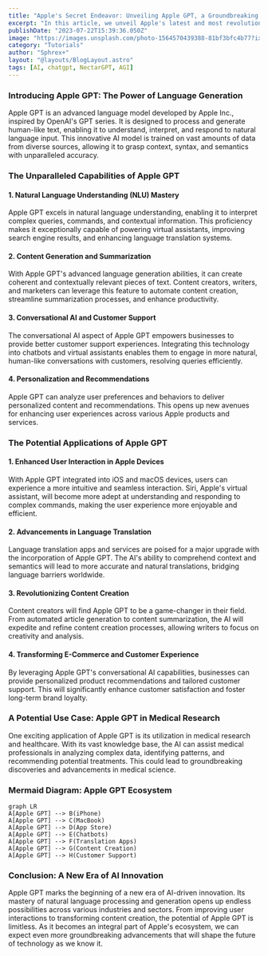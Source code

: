 ```yaml
---
title: "Apple's Secret Endeavor: Unveiling Apple GPT, a Groundbreaking AI Innovation"
excerpt: "In this article, we unveil Apple's latest and most revolutionary project yet - Apple GPT (Generative Pre-trained Transformer). This cutting-edge Artificial Intelligence (AI) technology is set to redefine the landscape of natural language processing and machine learning. Let us delve into the intricacies of Apple GPT, its potential applications, and how it will shape the future of AI-driven innovations"
publishDate: "2023-07-22T15:39:36.050Z"
image: "https://images.unsplash.com/photo-1564570439388-81bf3bfc4b77?ixlib=rb-4.0.3&ixid=M3wxMjA3fDB8MHxwaG90by1wYWdlfHx8fGVufDB8fHx8fA%3D%3D&auto=format&fit=crop&w=953&q=80"
category: "Tutorials"
author: "Sphrex+"
layout: "@layouts/BlogLayout.astro"
tags: [AI, chatgpt, NectarGPT, AGI]
---
```


<h3 id="introducing-apple-gpt-the-power-of-language-generation">Introducing Apple GPT: The Power of Language Generation</h3>
<p>Apple GPT is an advanced language model developed by Apple Inc., inspired by OpenAI&#39;s GPT series. It is designed to process and generate human-like text, enabling it to understand, interpret, and respond to natural language input. This innovative AI model is trained on vast amounts of data from diverse sources, allowing it to grasp context, syntax, and semantics with unparalleled accuracy.</p>
<h3 id="the-unparalleled-capabilities-of-apple-gpt">The Unparalleled Capabilities of Apple GPT</h3>
<h4 id="1-natural-language-understanding-nlu-mastery">1. Natural Language Understanding (NLU) Mastery</h4>
<p>Apple GPT excels in natural language understanding, enabling it to interpret complex queries, commands, and contextual information. This proficiency makes it exceptionally capable of powering virtual assistants, improving search engine results, and enhancing language translation systems.</p>
<h4 id="2-content-generation-and-summarization">2. Content Generation and Summarization</h4>
<p>With Apple GPT&#39;s advanced language generation abilities, it can create coherent and contextually relevant pieces of text. Content creators, writers, and marketers can leverage this feature to automate content creation, streamline summarization processes, and enhance productivity.</p>
<h4 id="3-conversational-ai-and-customer-support">3. Conversational AI and Customer Support</h4>
<p>The conversational AI aspect of Apple GPT empowers businesses to provide better customer support experiences. Integrating this technology into chatbots and virtual assistants enables them to engage in more natural, human-like conversations with customers, resolving queries efficiently.</p>
<h4 id="4-personalization-and-recommendations">4. Personalization and Recommendations</h4>
<p>Apple GPT can analyze user preferences and behaviors to deliver personalized content and recommendations. This opens up new avenues for enhancing user experiences across various Apple products and services.</p>
<h3 id="the-potential-applications-of-apple-gpt">The Potential Applications of Apple GPT</h3>
<h4 id="1-enhanced-user-interaction-in-apple-devices">1. Enhanced User Interaction in Apple Devices</h4>
<p>With Apple GPT integrated into iOS and macOS devices, users can experience a more intuitive and seamless interaction. Siri, Apple&#39;s virtual assistant, will become more adept at understanding and responding to complex commands, making the user experience more enjoyable and efficient.</p>
<h4 id="2-advancements-in-language-translation">2. Advancements in Language Translation</h4>
<p>Language translation apps and services are poised for a major upgrade with the incorporation of Apple GPT. The AI&#39;s ability to comprehend context and semantics will lead to more accurate and natural translations, bridging language barriers worldwide.</p>
<h4 id="3-revolutionizing-content-creation">3. Revolutionizing Content Creation</h4>
<p>Content creators will find Apple GPT to be a game-changer in their field. From automated article generation to content summarization, the AI will expedite and refine content creation processes, allowing writers to focus on creativity and analysis.</p>
<h4 id="4-transforming-e-commerce-and-customer-experience">4. Transforming E-Commerce and Customer Experience</h4>
<p>By leveraging Apple GPT&#39;s conversational AI capabilities, businesses can provide personalized product recommendations and tailored customer support. This will significantly enhance customer satisfaction and foster long-term brand loyalty.</p>
<h3 id="a-potential-use-case-apple-gpt-in-medical-research">A Potential Use Case: Apple GPT in Medical Research</h3>
<p>One exciting application of Apple GPT is its utilization in medical research and healthcare. With its vast knowledge base, the AI can assist medical professionals in analyzing complex data, identifying patterns, and recommending potential treatments. This could lead to groundbreaking discoveries and advancements in medical science.</p>
<h3 id="mermaid-diagram-apple-gpt-ecosystem">Mermaid Diagram: Apple GPT Ecosystem</h3>
<pre><code class="lang-mermaid"><span class="hljs-selector-tag">graph</span> <span class="hljs-selector-tag">LR</span>
<span class="hljs-selector-tag">A</span><span class="hljs-selector-attr">[Apple GPT]</span> <span class="hljs-selector-tag">--</span>&gt; <span class="hljs-selector-tag">B</span>(iPhone)
<span class="hljs-selector-tag">A</span><span class="hljs-selector-attr">[Apple GPT]</span> <span class="hljs-selector-tag">--</span>&gt; <span class="hljs-selector-tag">C</span>(MacBook)
<span class="hljs-selector-tag">A</span><span class="hljs-selector-attr">[Apple GPT]</span> <span class="hljs-selector-tag">--</span>&gt; <span class="hljs-selector-tag">D</span>(App Store)
<span class="hljs-selector-tag">A</span><span class="hljs-selector-attr">[Apple GPT]</span> <span class="hljs-selector-tag">--</span>&gt; <span class="hljs-selector-tag">E</span>(Chatbots)
<span class="hljs-selector-tag">A</span><span class="hljs-selector-attr">[Apple GPT]</span> <span class="hljs-selector-tag">--</span>&gt; <span class="hljs-selector-tag">F</span>(Translation Apps)
<span class="hljs-selector-tag">A</span><span class="hljs-selector-attr">[Apple GPT]</span> <span class="hljs-selector-tag">--</span>&gt; <span class="hljs-selector-tag">G</span>(Content Creation)
<span class="hljs-selector-tag">A</span><span class="hljs-selector-attr">[Apple GPT]</span> <span class="hljs-selector-tag">--</span>&gt; <span class="hljs-selector-tag">H</span>(Customer Support)
</code></pre>
<h3 id="conclusion-a-new-era-of-ai-innovation">Conclusion: A New Era of AI Innovation</h3>
<p>Apple GPT marks the beginning of a new era of AI-driven innovation. Its mastery of natural language processing and generation opens up endless possibilities across various industries and sectors. From improving user interactions to transforming content creation, the potential of Apple GPT is limitless. As it becomes an integral part of Apple&#39;s ecosystem, we can expect even more groundbreaking advancements that will shape the future of technology as we know it.</p>

